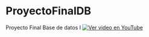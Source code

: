 # ProyectoFinalDB
Proyecto Final Base de datos I
[![Ver video en YouTube](https://img.youtube.com/vi/R8UjZ2Z746Y/0.jpg)](https://youtu.be/R8UjZ2Z746Y)
